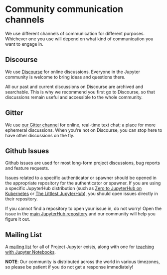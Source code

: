 # Community communication channels

We use different channels of communication for different purposes. Whichever one you use will depend on what kind of communication you want to engage in.

## Discourse

We use [Discourse](https://discourse.jupyter.org) for online discussions. Everyone in the Jupyter community is welcome to bring ideas and questions there.

All our past and current discussions on Discourse are archived and searchable. This is why we recommend you first go to Discourse, so that discussions remain useful and accessible to the whole community.

## Gitter

We use [our Gitter channel](https://gitter.im/jupyterhub/jupyterhub) for online, real-time text chat; a place for more ephemeral discussions. When you're not on Discourse, you can stop here to have other discussions on the fly.

## Github Issues

Github issues are used for most long-form project discussions, bug reports and feature requests.

Issues related to a specific authenticator or spawner should be opened in the appropriate repository for the authenticator or spawner. If you are using a specific JupyterHub distribution (such as [Zero to JupyterHub on Kubernetes](http://github.com/jupyterhub/zero-to-jupyterhub-k8s) or [The Littlest JupyterHub](http://github.com/jupyterhub/the-littlest-jupyterhub/)), you should open issues directly in their repository.

If you cannot find a repository to open your issue in, do not worry! Open the issue in the [main JupyterHub repository](https://github.com/jupyterhub/jupyterhub/) and our community will help you figure it out.

## Mailing List

A [mailing list](https://groups.google.com/forum/#!forum/jupyter) for all of Project Jupyter exists, along with one for [teaching with Jupyter Notebooks](https://groups.google.com/forum/#!forum/jupyter-education).

**NOTE**: Our community is distributed across the world in various timezones, so please be patient if you do not get a response immediately!

